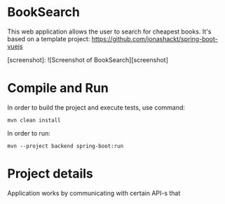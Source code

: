 # BookSearch

This web application allows the user to search for cheapest books.
It's based on a template project: https://github.com/jonashackt/spring-boot-vuejs

[screenshot]: 
![Screenshot of BookSearch][screenshot]

# Compile and Run

In order to build the project and execute tests, use command:
```shell
mvn clean install
```
In order to run:
```shell
mvn --project backend spring-boot:run
```

# Project details

Application works by communicating with certain API-s that 


